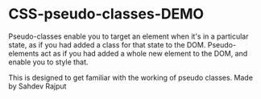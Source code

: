 # CSS-pseudo-classes-DEMO
Pseudo-classes enable you to target an element when it's in a particular state, as if you had added a class for that state to the DOM. Pseudo-elements act as if you had added a whole new element to the DOM, and enable you to style that.


This is designed to get familiar with the working of pseudo classes. 
Made by Sahdev Rajput
